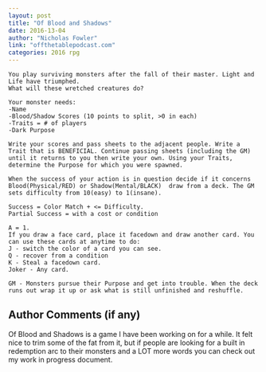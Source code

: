```yaml
---
layout: post
title: "Of Blood and Shadows"
date: 2016-13-04
author: "Nicholas Fowler"
link: "offthetablepodcast.com"
categories: 2016 rpg
---
```

```
You play surviving monsters after the fall of their master. Light and Life have triumphed. 
What will these wretched creatures do? 

Your monster needs:
-Name
-Blood/Shadow Scores (10 points to split, >0 in each)
-Traits = # of players
-Dark Purpose

Write your scores and pass sheets to the adjacent people. Write a Trait that is BENEFICIAL. Continue passing sheets (including the GM) until it returns to you then write your own. Using your Traits, determine the Purpose for which you were spawned.

When the success of your action is in question decide if it concerns Blood(Physical/RED) or Shadow(Mental/BLACK)  draw from a deck. The GM sets difficulty from 10(easy) to 1(insane). 

Success = Color Match + <= Difficulty.
Partial Success = with a cost or condition

A = 1. 
If you draw a face card, place it facedown and draw another card. You can use these cards at anytime to do:
J - switch the color of a card you can see.
Q - recover from a condition
K - Steal a facedown card.
Joker - Any card.

GM - Monsters pursue their Purpose and get into trouble. When the deck runs out wrap it up or ask what is still unfinished and reshuffle.
```
## Author Comments (if any)

Of Blood and Shadows is a game I have been working on for a while. It felt nice to trim some of the fat from it, but if people are looking for a built in redemption arc to their monsters and a LOT more words you can check out my work in progress document.

